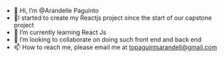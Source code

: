 - 👋 Hi, I’m @Arandelle Paguinto
- 👀I started to create my Reactjs project since the start of our capstone project
- 🌱 I’m currently learning React Js
- 💞️ I’m looking to collaborate on doing such front end and back end
- 📫 How to reach me, please email me at topaguintsarandell@gmail.com

<!---
Arandelle/Arandelle is a ✨ special ✨ repository because its `README.md` (this file) appears on your GitHub profile.
You can click the Preview link to take a look at your changes.
--->
